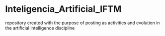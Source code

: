 # Inteligencia_Artificial_IFTM
 repository created with the purpose of posting as activities and evolution in the artificial intelligence discipline
